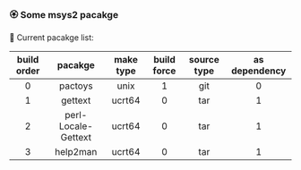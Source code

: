 ### :rosette: Some msys2 pacakge

:bookmark_tabs: Current pacakge list:

|build order|pacakge|make type|build force|source type|as dependency|
|:---:|:---:|:---:|:---:|:---:|:---:|
|0|pactoys|unix|1|git|0|
|1|gettext|ucrt64|0|tar|1|
|2|perl-Locale-Gettext|ucrt64|0|tar|1|
|3|help2man|ucrt64|0|tar|1|
